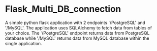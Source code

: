 # Flask_Multi_DB_connection

A simple python flask application with 2 endpoints '/PostgreSQL' and '/MySQL'. 
The application uses SQLAlchemy to fetch data from tables of your choice. 
The '/PostgreSQL' endpoint returns data from PostgreSQL database while '/MySQL' returns data from MySQL database within the single application.
